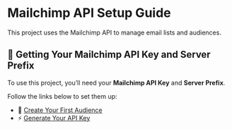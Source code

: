# Mailchimp API Setup Guide

This project uses the Mailchimp API to manage email lists and audiences.

## 🔑 Getting Your Mailchimp API Key and Server Prefix

To use this project, you’ll need your **Mailchimp API Key** and **Server Prefix**.

Follow the links below to set them up:

- 📘 [Create Your First Audience](https://mailchimp.com/developer/marketing/guides/create-your-first-audience/)
- ⚡ [Generate Your API Key](https://mailchimp.com/developer/marketing/guides/quick-start/#generate-your-api-key)
